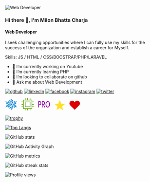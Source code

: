 ![Web Developer](https://pbs.twimg.com/profile_banners/833250400065064960/1695153082/600x200)

### Hi there 👋, I'm Milon Bhatta Charja
#### Web Developer


I seek challenging opportunities where I can fully use my skills for the success of the organization and establish a career for Myself.

Skills: JS / HTML / CSS/BOOSTRAP/PHP/LARAVEL

- 🔭 I’m currently working on Youtube 
- 🌱 I’m currently learning PHP 
- 👯 I’m looking to collaborate on github 
- 💬 Ask me about Web Development 


[<img src='https://cdn.jsdelivr.net/npm/simple-icons@3.0.1/icons/github.svg' alt='github' height='40'>](https://github.com/https://github.com/milon8083)  [<img src='https://cdn.jsdelivr.net/npm/simple-icons@3.0.1/icons/linkedin.svg' alt='linkedin' height='40'>](https://www.linkedin.com/in/https://www.linkedin.com/in/milon8083//)  [<img src='https://cdn.jsdelivr.net/npm/simple-icons@3.0.1/icons/facebook.svg' alt='facebook' height='40'>](https://www.facebook.com/https://www.facebook.com/davidmilon3936/)  [<img src='https://cdn.jsdelivr.net/npm/simple-icons@3.0.1/icons/instagram.svg' alt='instagram' height='40'>](https://www.instagram.com/https://www.instagram.com/milon_8083//)  [<img src='https://cdn.jsdelivr.net/npm/simple-icons@3.0.1/icons/twitter.svg' alt='twitter' height='40'>](https://twitter.com/https://twitter.com/milon8083)  

<a href='https://archiveprogram.github.com/'><img src='https://raw.githubusercontent.com/acervenky/animated-github-badges/master/assets/acbadge.gif' width='40' height='40'></a> <a href='https://docs.github.com/en/developers'><img src='https://raw.githubusercontent.com/acervenky/animated-github-badges/master/assets/devbadge.gif' width='40' height='40'></a> <a href='https://github.com/pricing'><img src='https://raw.githubusercontent.com/acervenky/animated-github-badges/master/assets/pro.gif' width='40' height='40'></a> <a href='https://stars.github.com/'><img src='https://raw.githubusercontent.com/acervenky/animated-github-badges/master/assets/starbadge.gif' width='35' height='35'></a> <a href='https://docs.github.com/en/github/supporting-the-open-source-community-with-github-sponsors'><img src='https://raw.githubusercontent.com/acervenky/animated-github-badges/master/assets/sponsorbadge.gif' width='35' height='35'></a> 

[![trophy](https://github-profile-trophy.vercel.app/?username=https://github.com/milon8083)](https://github.com/ryo-ma/github-profile-trophy)

[![Top Langs](https://github-readme-stats.vercel.app/api/top-langs/?username=https://github.com/milon8083)](https://github.com/anuraghazra/github-readme-stats)

![GitHub stats](https://github-readme-stats.vercel.app/api?username=https://github.com/milon8083&show_icons=true&count_private=true)  

![GitHub Activity Graph](https://activity-graph.herokuapp.com/graph?username=https://github.com/milon8083)  

![GitHub metrics](https://metrics.lecoq.io/https://github.com/milon8083)  

![GitHub streak stats](https://streak-stats.demolab.com/?user=https://github.com/milon8083)  

![Profile views](https://gpvc.arturio.dev/https://github.com/milon8083)  

